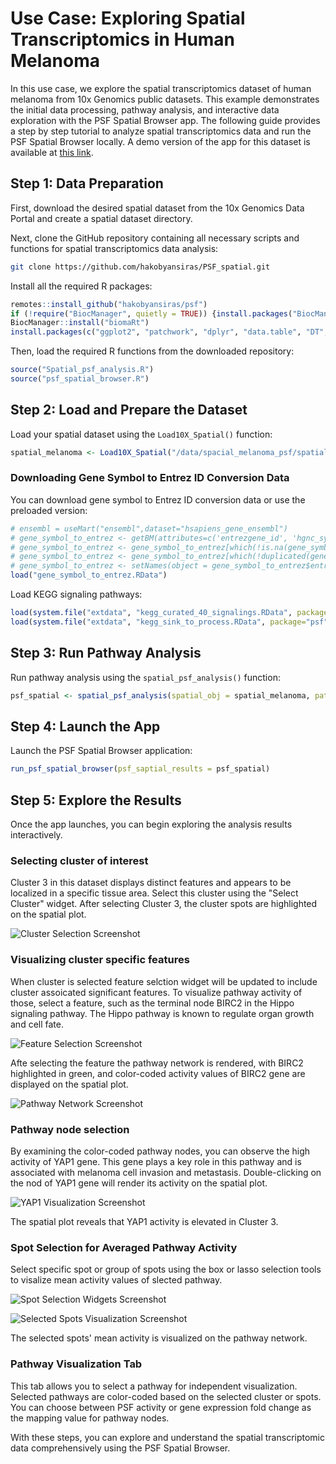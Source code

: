 # Use Case: Exploring Spatial Transcriptomics in Human Melanoma

In this use case, we explore the spatial transcriptomics dataset of human melanoma from 10x Genomics public datasets. This example demonstrates the initial data processing, pathway analysis, and interactive data exploration with the PSF Spatial Browser app. The following guide provides a step by step tutorial to analyze spatial transcriptomics data and run the PSF Spatial Browser locally. A demo version of the app for this dataset is available at [this link](https://apps.armlifebank.am/PSF_spatial_browser/).

## Step 1: Data Preparation

First, download the desired spatial dataset from the 10x Genomics Data Portal and create a spatial dataset directory.

Next, clone the GitHub repository containing all necessary scripts and functions for spatial transcriptomics data analysis:

``` bash
git clone https://github.com/hakobyansiras/PSF_spatial.git
```

Install all the required R packages:

``` r
remotes::install_github("hakobyansiras/psf")
if (!require("BiocManager", quietly = TRUE)) {install.packages("BiocManager")}
BiocManager::install("biomaRt")
install.packages(c("ggplot2", "patchwork", "dplyr", "data.table", "DT", "miniUI", "shiny", "Seurat", "psf", "magick", "shinyjs", "visNetwork", "biomaRt", "SeuratData"))
```

Then, load the required R functions from the downloaded repository:

``` r
source("Spatial_psf_analysis.R")
source("psf_spatial_browser.R")
```

## Step 2: Load and Prepare the Dataset

Load your spatial dataset using the `Load10X_Spatial()` function:

``` r
spatial_melanoma <- Load10X_Spatial("/data/spacial_melanoma_psf/spatial_data", filename = "CytAssist_FFPE_Human_Skin_Melanoma_filtered_feature_bc_matrix.h5")
```

### Downloading Gene Symbol to Entrez ID Conversion Data

You can download gene symbol to Entrez ID conversion data or use the preloaded version:

``` r
# ensembl = useMart("ensembl",dataset="hsapiens_gene_ensembl")
# gene_symbol_to_entrez <- getBM(attributes=c('entrezgene_id', 'hgnc_symbol'), mart = ensembl)
# gene_symbol_to_entrez <- gene_symbol_to_entrez[which(!is.na(gene_symbol_to_entrez$entrezgene_id)),]
# gene_symbol_to_entrez <- gene_symbol_to_entrez[which(!duplicated(gene_symbol_to_entrez$entrezgene_id)),]
# gene_symbol_to_entrez <- setNames(object = gene_symbol_to_entrez$entrezgene_id, nm = gene_symbol_to_entrez$hgnc_symbol)
load("gene_symbol_to_entrez.RData")
```

Load KEGG signaling pathways:

``` r
load(system.file("extdata", "kegg_curated_40_signalings.RData", package="psf"))
load(system.file("extdata", "kegg_sink_to_process.RData", package="psf"))
```

## Step 3: Run Pathway Analysis

Run pathway analysis using the `spatial_psf_analysis()` function:

``` r
psf_spatial <- spatial_psf_analysis(spatial_obj = spatial_melanoma, pathway_collection = kegg_curated_40_signalings, gene_symbol_to_entrez = gene_symbol_to_entrez, nthreads = 30)
```

## Step 4: Launch the App

Launch the PSF Spatial Browser application:

``` r
run_psf_spatial_browser(psf_saptial_results = psf_spatial)
```

## Step 5: Explore the Results

Once the app launches, you can begin exploring the analysis results interactively.

### Selecting cluster of interest

Cluster 3 in this dataset displays distinct features and appears to be localized in a specific tissue area. Select this cluster using the "Select Cluster" widget. After selecting Cluster 3, the cluster spots are highlighted on the spatial plot.

![Cluster Selection Screenshot](inst/spatial_browser/help_pages/screen_shots/cluster_selection.png)

### Visualizing cluster specific features

When cluster is selected feature selction widget will be updated to include cluster assoicated significant features. To visualize pathway activity of those, select a feature, such as the terminal node BIRC2 in the Hippo signaling pathway. The Hippo pathway is known to regulate organ growth and cell fate.

![Feature Selection Screenshot](inst/spatial_browser/help_pages/screen_shots/feature_selection.png)

Afte selecting the feature the pathway network is rendered, with BIRC2 highlighted in green, and color-coded activity values of BIRC2 gene are displayed on the spatial plot.

![Pathway Network Screenshot](inst/spatial_browser/help_pages/screen_shots/feature_vis.png)

### Pathway node selection

By examining the color-coded pathway nodes, you can observe the high activity of YAP1 gene. This gene plays a key role in this pathway and is associated with melanoma cell invasion and metastasis. Double-clicking on the nod of YAP1 gene will render its activity on the spatial plot.

![YAP1 Visualization Screenshot](inst/spatial_browser/help_pages/screen_shots/yap1_plot.png)

The spatial plot reveals that YAP1 activity is elevated in Cluster 3.

### Spot Selection for Averaged Pathway Activity

Select specific spot or group of spots using the box or lasso selection tools to visalize mean activity values of slected pathway.

![Spot Selection Widgets Screenshot](inst/spatial_browser/help_pages/screen_shots/spot_selection_widgets.png)

![Selected Spots Visualization Screenshot](inst/spatial_browser/help_pages/screen_shots/spatial_selection.png)

The selected spots' mean activity is visualized on the pathway network.

### Pathway Visualization Tab

This tab allows you to select a pathway for independent visualization. Selected pathways are color-coded based on the selected cluster or spots. You can choose between PSF activity or gene expression fold change as the mapping value for pathway nodes.

With these steps, you can explore and understand the spatial transcriptomic data comprehensively using the PSF Spatial Browser.
